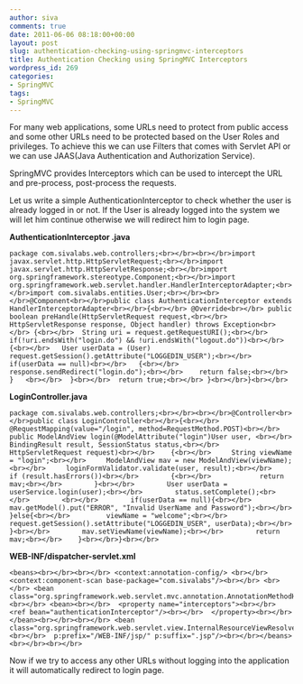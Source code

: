 ```yaml
---
author: siva
comments: true
date: 2011-06-06 08:18:00+00:00
layout: post
slug: authentication-checking-using-springmvc-interceptors
title: Authentication Checking using SpringMVC Interceptors
wordpress_id: 269
categories:
- SpringMVC
tags:
- SpringMVC
---
```


For many web applications, some URLs need to protect from public access and some other URLs need to be protected based on the User Roles and privileges. To achieve this we can use Filters that comes with Servlet API or we can use JAAS(Java Authentication and Authorization Service).  
  
SpringMVC provides Interceptors which can be used to intercept the URL and pre-process, post-process the requests.  
  
Let us write a simple AuthenticationInterceptor to check whether the user is already logged in or not. If the User is already logged into the system we will let him continue otherwise we will redirect him to login page.  
  
  
**AuthenticationInterceptor .java**  
  

    
    package com.sivalabs.web.controllers;<br></br><br></br>import javax.servlet.http.HttpServletRequest;<br></br>import javax.servlet.http.HttpServletResponse;<br></br>import org.springframework.stereotype.Component;<br></br>import org.springframework.web.servlet.handler.HandlerInterceptorAdapter;<br></br>import com.sivalabs.entities.User;<br></br><br></br>@Component<br></br>public class AuthenticationInterceptor extends HandlerInterceptorAdapter<br></br>{<br></br> @Override<br></br> public boolean preHandle(HttpServletRequest request,<br></br>   HttpServletResponse response, Object handler) throws Exception<br></br> {<br></br>  String uri = request.getRequestURI();<br></br>  if(!uri.endsWith("login.do") && !uri.endsWith("logout.do"))<br></br>  {<br></br>   User userData = (User) request.getSession().getAttribute("LOGGEDIN_USER");<br></br>   if(userData == null)<br></br>   {<br></br>    response.sendRedirect("login.do");<br></br>    return false;<br></br>   }   <br></br>  }<br></br>  return true;<br></br> }<br></br>}<br></br>

  
  
**LoginController.java**  
  

    
    package com.sivalabs.web.controllers;<br></br><br></br>@Controller<br></br>public class LoginController<br></br>{<br></br> @RequestMapping(value="/login", method=RequestMethod.POST)<br></br>    public ModelAndView login(@ModelAttribute("login")User user, <br></br>         BindingResult result, SessionStatus status,<br></br>         HttpServletRequest request)<br></br>    {<br></br>     String viewName = "login";<br></br>     ModelAndView mav = new ModelAndView(viewName);<br></br>     loginFormValidator.validate(user, result);<br></br>        if (result.hasErrors())<br></br>        {<br></br>            return mav;<br></br>        }<br></br>        User userData = userService.login(user);<br></br>        status.setComplete();<br></br>        <br></br>        if(userData == null){<br></br>         mav.getModel().put("ERROR", "Invalid UserName and Password");<br></br>        }else{<br></br>         viewName = "welcome";<br></br>         request.getSession().setAttribute("LOGGEDIN_USER", userData);<br></br>        }<br></br>        mav.setViewName(viewName);<br></br>        return mav;<br></br>    }<br></br>}<br></br>

  
  
**WEB-INF/dispatcher-servlet.xml**  
  

    
    <beans><br></br><br></br> <context:annotation-config/> <br></br> <context:component-scan base-package="com.sivalabs"/><br></br> <br></br> <bean class="org.springframework.web.servlet.mvc.annotation.AnnotationMethodHandlerAdapter"/><br></br> <bean><br></br>  <property name="interceptors"><br></br>    <ref bean="authenticationInterceptor"/><br></br>  </property><br></br> </bean><br></br><br></br> <bean class="org.springframework.web.servlet.view.InternalResourceViewResolver" <br></br>  p:prefix="/WEB-INF/jsp/" p:suffix=".jsp"/><br></br></beans><br></br><br></br>

  
  
Now if we try to access any other URLs without logging into the application it will automatically redirect to login page.
